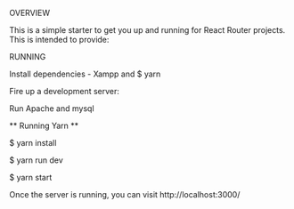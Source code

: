 OVERVIEW

This is a simple starter to get you up and running for React Router projects. This is intended to provide:

RUNNING

Install dependencies - Xampp and $ yarn 

Fire up a development server:

Run Apache and  mysql

** Running Yarn **

$ yarn install

$ yarn run dev

$ yarn start

Once the server is running, you can visit http://localhost:3000/
